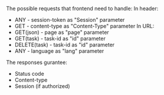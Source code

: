The possible requests that frontend need to handle:
In header:
- ANY - session-token as "Session" parameter
- GET - content-type as "Content-Type" parameter
In URL:
- GET(json)     - page as "page" parameter
- GET(task)     - task-id as "id" parameter
- DELETE(task)  - task-id as "id" parameter
- ANY           - language as "lang" parameter

The responses gurantee:
- Status code
- Content-type
- Session (if authorized)